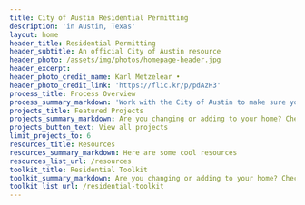 ```yaml
---
title: City of Austin Residential Permitting
description: 'in Austin, Texas'
layout: home
header_title: Residential Permitting
header_subtitle: An official City of Austin resource
header_photo: /assets/img/photos/homepage-header.jpg
header_excerpt:
header_photo_credit_name: Karl Metzelear •
header_photo_credit_link: 'https://flic.kr/p/pdAzH3'
process_title: Process Overview
process_summary_markdown: 'Work with the City of Austin to make sure your next building or renovation project is safe, sustainable, and permitted. There are five key steps to getting a permit. For more information, [check out our general process page](/projects/general-process/).'
projects_title: Featured Projects
projects_summary_markdown: Are you changing or adding to your home? Check out our detailed permitting guides for some examples of common Austin residential projects.
projects_button_text: View all projects
limit_projects_to: 6
resources_title: Resources
resources_summary_markdown: Here are some cool resources
resources_list_url: /resources
toolkit_title: Residential Toolkit
toolkit_summary_markdown: Are you changing or adding to your home? Check out our detailed permitting guides for some examples of common Austin residential projects.
toolkit_list_url: /residential-toolkit
---
```



